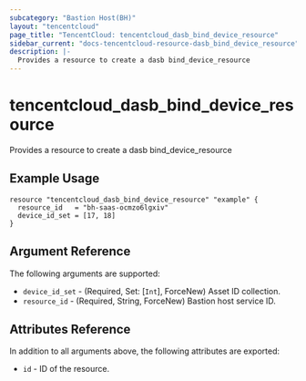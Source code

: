 ```yaml
---
subcategory: "Bastion Host(BH)"
layout: "tencentcloud"
page_title: "TencentCloud: tencentcloud_dasb_bind_device_resource"
sidebar_current: "docs-tencentcloud-resource-dasb_bind_device_resource"
description: |-
  Provides a resource to create a dasb bind_device_resource
---
```


# tencentcloud_dasb_bind_device_resource

Provides a resource to create a dasb bind_device_resource

## Example Usage

```hcl
resource "tencentcloud_dasb_bind_device_resource" "example" {
  resource_id   = "bh-saas-ocmzo6lgxiv"
  device_id_set = [17, 18]
}
```

## Argument Reference

The following arguments are supported:

* `device_id_set` - (Required, Set: [`Int`], ForceNew) Asset ID collection.
* `resource_id` - (Required, String, ForceNew) Bastion host service ID.

## Attributes Reference

In addition to all arguments above, the following attributes are exported:

* `id` - ID of the resource.



